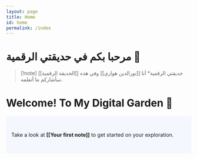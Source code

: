 ```yaml
---
layout: page
title: Home
id: home
permalink: /index
---
```



# مرحبا بكم في حديقتي الرقمية 🌱

> [!note] حديقتي الرقمية* 
>أنا [[نورالدين هواري]] وفي هذه [[الحديقة الرقمية]] سأشاركم ما أتعلمه. 
>

# Welcome! To My Digital Garden 🌱

<p style="padding: 3em 1em; background: #f5f7ff; border-radius: 4px;">
  Take a look at <span style="font-weight: bold">[[Your first note]]</span> to get started on your exploration.
</p>
